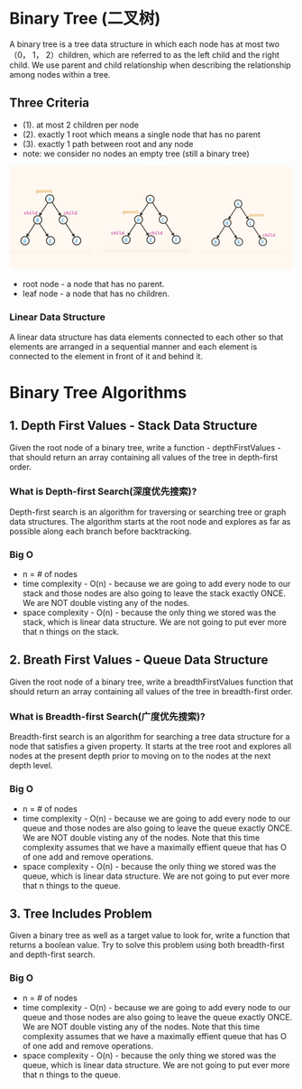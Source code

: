 # Binary Tree (二叉树)
A binary tree is a tree data structure in which each node has at most two （0， 1， 2）children, which are referred to as the left child and the right child. We use parent and child relationship when describing the relationship among nodes within a tree. 

## Three Criteria  
- (1). at most 2 children per node
- (2). exactly 1 root which means a single node that has no parent
- (3). exactly 1 path between root and any node
- note: we consider no nodes an empty tree (still a binary tree)

<img src="./binary tree.jpg" alt="parent and child relationship" />

* root node - a node that has no parent.
* leaf node - a node that has no children.

### Linear Data Structure
A linear data structure has data elements connected to each other so that elements are arranged in a sequential manner and each element is connected to the element in front of it and behind it.


# Binary Tree Algorithms
## 1. Depth First Values - Stack Data Structure
Given the root node of a binary tree, write a function - depthFirstValues - that should return an array containing all values of the tree in depth-first order.

### What is Depth-first Search(深度优先搜索)?
Depth-first search is an algorithm for traversing or searching tree or graph data structures. The algorithm starts at the root node and explores as far as possible along each branch before backtracking.

### Big O
* n = # of nodes
* time complexity - O(n) - because we are going to add every node to our stack and those nodes are also going to leave the stack exactly ONCE. We are NOT double visting any of the nodes.
* space complexity - O(n) - because the only thing we stored was the stack, which is linear data structure. We are not going to put ever more that n things on the stack. 

## 2. Breath First Values - Queue Data Structure
Given the root node of a binary tree, write a breadthFirstValues function that should return an array containing all values of the tree in breadth-first order.

### What is Breadth-first Search(广度优先搜索)?
Breadth-first search is an algorithm for searching a tree data structure for a node that satisfies a given property. It starts at the tree root and explores all nodes at the present depth prior to moving on to the nodes at the next depth level. 

### Big O
* n = # of nodes
* time complexity - O(n) - because we are going to add every node to our queue and those nodes are also going to leave the queue exactly ONCE. We are NOT double visting any of the nodes. Note that this time complexity assumes that we have a maximally effient queue that has O of one add and remove operations.
* space complexity - O(n) - because the only thing we stored was the queue, which is linear data structure. We are not going to put ever more that n things to the queue. 

## 3. Tree Includes Problem
Given a binary tree as well as a target value to look for, write a function that returns a boolean value. Try to solve this problem using both breadth-first and depth-first search.

### Big O
* n = # of nodes
* time complexity - O(n) - because we are going to add every node to our queue and those nodes are also going to leave the queue exactly ONCE. We are NOT double visting any of the nodes. Note that this time complexity assumes that we have a maximally effient queue that has O of one add and remove operations.
* space complexity - O(n) - because the only thing we stored was the queue, which is linear data structure. We are not going to put ever more that n things to the queue. 